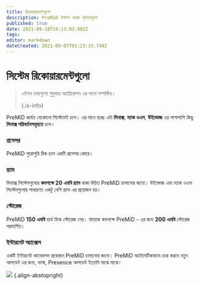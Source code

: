```yaml
---
title: রিকোয়ারমেন্টগুলো
description: PreMiD ইন্সটল করার পূর্বশর্তগুলো
published: true
date: 2021-09-18T14:13:03.802Z
tags: 
editor: markdown
dateCreated: 2021-09-07T01:23:33.744Z
---
```


# সিস্টেম রিকোয়ারমেন্টগুলো

> এইসব তথ্যগুলো শুধুমাত্র অ্যাপ্লিকেশন এর সাথে সম্পর্কিত। 
> 
> {.is-info}

PreMiD কার্যত যেকোনো সিস্টেমেই চলে। এর মানে হচ্ছে এটা **লিনাক্স**, **ম্যাক ওএস**, **উইন্ডোজ** এর পাশাপাশি কিছু **লিনাক্স পরিবর্তনসমূহতে** চলে।

### প্রসেসর
PreMiD পুরোপুরি ঠিক চলে একটি প্রসেসর কোরে।

### র‍্যাম
লিনাক্স সিস্টেমগুলোর **কমপক্ষে 20 এমবি র‍্যাম** থাকা উচিত PreMiD চালানোর জন্যে। উইন্ডোজ এবং ম্যাক ওএস সিস্টেমগুলোর সাধারণত একটু বেশি র‍্যাম এর প্রয়োজন হয়।

### স্টোরেজ
PreMiD **150 এমবি** হার্ড ডিস্ক স্টোরেজ নেয়। যাহোক কমপক্ষে PreMiD - এর জন্য **200 এমবি** স্টোরেজ পরামর্শিত।

### ইন্টারনেট অ্যাক্সেস
একটি ইন্টারনেট কানেকশন প্রয়োজন PreMiD চালানোর জন্যে। PreMiD অটোমেটিকভাবে চেক করবে নতুন আপডেট এর জন্য, ভাষা, Presence আপডেট ইত্যাদি মাঝে মাঝে।

![](https://a.icons8.com/ViUXyjOj/f4tFww/svg.svg) {.align-abstopright}